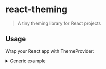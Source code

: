 # react-theming

> A tiny theming library for React projects

## Usage

Wrap your React app with ThemeProvider:

<details>
<summary>Generic example</summary>
```jsx
import React, { Component } from "react"
import ThemeProvider "..."

export default class extends Component {
  render() {
    return (
      <ThemeProvider theme={{
        ...
      }}>
        <App/>
      </ThemeProvider>
    )
  }
}
```

</details>

## License

MIT © [Anthony Ngo](http://anthonyngo.me)
